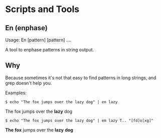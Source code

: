 # Scripts and Tools

## En (enphase)
Usage: En [pattern] [pattern] ....

A tool to enphase patterns in string output.

## Why
Because sometimes it's not that easy to find patterns in long strings, and grep doesn't help you.

Examples:

    $ echo "The fox jumps over the lazy dog" | en lazy

The fox jumps over the **lazy** dog

    $ echo "The fox jumps over the lazy dog" | em lazy T.. "[fd]o[xg]"

**The** **fox** jumps over the **lazy** **dog**
